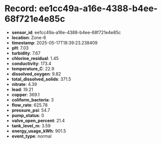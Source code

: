 # Record: ee1cc49a-a16e-4388-b4ee-68f721e4e85c

- **sensor_id**: ee1cc49a-a16e-4388-b4ee-68f721e4e85c
- **location**: Zone-6
- **timestamp**: 2025-05-17T18:39:23.238409
- **pH**: 7.03
- **turbidity**: 7.67
- **chlorine_residual**: 1.45
- **conductivity**: 173.4
- **temperature_C**: 22.9
- **dissolved_oxygen**: 9.82
- **total_dissolved_solids**: 371.5
- **nitrate**: 4.39
- **lead**: 19.21
- **copper**: 369.1
- **coliform_bacteria**: 3
- **flow_rate**: 625.78
- **pressure_psi**: 54.7
- **pump_status**: 0
- **valve_open_percent**: 21.4
- **tank_level_m**: 3.59
- **energy_usage_kWh**: 901.5
- **event_type**: normal